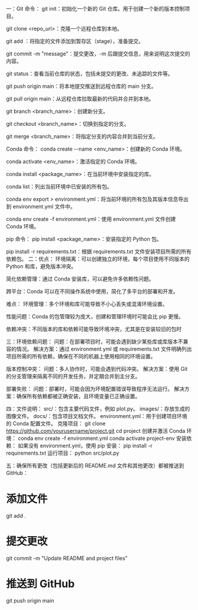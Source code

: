   一：Git 命令：
git init：初始化一个新的 Git 仓库。用于创建一个新的版本控制项目。

git clone <repo_url>：克隆一个远程仓库到本地。

git add <file>：将指定的文件添加到暂存区（stage），准备提交。

git commit -m "message"：提交更改，-m 后跟提交信息，用来说明这次提交的内容。

git status：查看当前仓库的状态，包括未提交的更改、未追踪的文件等。

git push origin main：将本地提交推送到远程仓库的 main 分支。

git pull origin main：从远程仓库拉取最新的代码并合并到本地。

git branch <branch_name>：创建新分支。

git checkout <branch_name>：切换到指定的分支。

git merge <branch_name>：将指定分支的内容合并到当前分支。

Conda 命令：
conda create --name <env_name>：创建新的 Conda 环境。

conda activate <env_name>：激活指定的 Conda 环境。

conda install <package_name>：在当前环境中安装指定的库。

conda list：列出当前环境中已安装的所有包。

conda env export > environment.yml：将当前环境的所有包及其版本信息导出到 environment.yml 文件中。

conda env create -f environment.yml：使用 environment.yml 文件创建 Conda 环境。

pip 命令：
pip install <package_name>：安装指定的 Python 包。

pip install -r requirements.txt：根据 requirements.txt 文件安装项目所需的所有依赖包。
二：优点：
环境隔离：可以创建独立的环境，每个项目使用不同版本的 Python 和库，避免版本冲突。

简化依赖管理：通过 Conda 安装库，可以避免许多依赖性问题。

跨平台：Conda 可以在不同操作系统中使用，简化了多平台的部署和开发。

难点：
环境管理：多个环境和库可能导致不小心丢失或混淆环境设置。

性能问题：Conda 的包管理较为庞大，创建和管理环境时可能会比 pip 更慢。

依赖冲突：不同版本的库和依赖可能导致环境冲突，尤其是在安装较旧的包时

三：环境依赖问题：
问题：在部署项目时，可能会遇到缺少某些库或库版本不兼容的情况。
解决方案：通过 environment.yml 或 requirements.txt 文件明确列出项目所需的所有依赖，确保在不同的机器上使用相同的环境设置。

版本控制冲突：
问题：多人协作时，可能会遇到代码冲突。
解决方案：使用 Git 的分支管理来隔离不同的开发任务，并定期合并到主分支。

部署失败：
问题：部署时，可能会因为环境配置错误导致程序无法运行。
解决方案：确保所有依赖都被正确安装，且环境变量已正确设置。

四：文件说明：
src/：包含主要代码文件，例如 plot.py。
images/：存放生成的图像文件。
docs/：包含项目文档文件。
environment.yml：用于创建项目环境的 Conda 配置文件。
克隆项目：
git clone https://github.com/yourusername/project.git
cd project
创建并激活 Conda 环境：
conda env create -f environment.yml
conda activate project-env
安装依赖： 如果没有 environment.yml，使用 pip 安装：
pip install -r requirements.txt
运行项目：
python src/plot.py

五：确保所有更改（包括更新后的 README.md 文件和其他更改）都被推送到 GitHub：
# 添加文件
git add .
# 提交更改
git commit -m "Update README and project files"
# 推送到 GitHub
git push origin main

